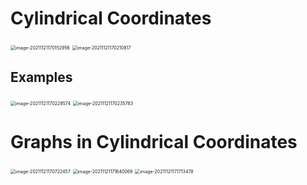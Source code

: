 # Cylindrical Coordinates

<img src="D:\dev\AllNote\.mdnote\assets\image-20211121170152956.png" alt="image-20211121170152956" style="zoom: 50%;" />

<img src="D:\dev\AllNote\.mdnote\assets\image-20211121170210817.png" alt="image-20211121170210817" style="zoom: 50%;" />

## Examples

<img src="D:\dev\AllNote\.mdnote\assets\image-20211121170228574.png" alt="image-20211121170228574" style="zoom:50%;" />

<img src="D:\dev\AllNote\.mdnote\assets\image-20211121170235783.png" alt="image-20211121170235783" style="zoom:50%;" />



# Graphs in Cylindrical Coordinates

<img src="D:\dev\AllNote\.mdnote\assets\image-20211121170722457.png" alt="image-20211121170722457" style="zoom:50%;" />

<img src="D:\dev\AllNote\.mdnote\assets\image-20211121171640069.png" alt="image-20211121171640069" style="zoom:50%;" />

<img src="D:\dev\AllNote\.mdnote\assets\image-20211121171713478.png" alt="image-20211121171713478" style="zoom:50%;" />


